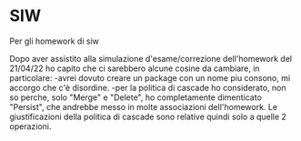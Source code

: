 # SIW
Per gli homework di siw

Dopo aver assistito alla simulazione d'esame/correzione dell'homework del 21/04/22 ho capito che ci sarebbero alcune cosine da cambiare, in particolare:
-avrei dovuto creare un package con un nome piu consono, mi accorgo che c'è disordine.
-per la politica di cascade ho considerato, non so perche, solo "Merge" e "Delete", ho completamente dimenticato "Persist", che andrebbe messo in molte associazioni dell'homework.
Le giustificazioni della politica di cascade sono relative quindi solo a quelle 2 operazioni.
